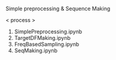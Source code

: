 Simple preprocessing & Sequence Making 

< process > 
1. SimplePreprocessing.ipynb
2. TargetDFMaking.ipynb
3. FreqBasedSampling.ipynb
4. SeqMaking.ipynb
